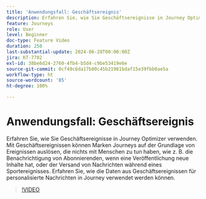 ```yaml
---
title: 'Anwendungsfall: Geschäftsereignis'
description: Erfahren Sie, wie Sie Geschäftsereignisse in Journey Optimizer verwenden. Erfahren Sie, wie die Daten aus Geschäftsereignissen für personalisierte Nachrichten in Journey verwendet werden können.
feature: Journeys
role: User
level: Beginner
doc-type: Feature Video
duration: 250
last-substantial-update: 2024-06-28T00:00:00Z
jira: KT-7702
exl-id: 38be6d24-2760-4fb4-b5d4-c9be53419e6e
source-git-commit: 0cf49c6da17b80c45b21981bdaf15e39fbb0ae5a
workflow-type: ht
source-wordcount: '85'
ht-degree: 100%

---
```



# Anwendungsfall: Geschäftsereignis

Erfahren Sie, wie Sie Geschäftsereignisse in Journey Optimizer verwenden. Mit Geschäftsereignissen können Marken Journeys auf der Grundlage von Ereignissen auslösen, die nichts mit Menschen zu tun haben, wie z. B. die Benachrichtigung von Abonnierenden, wenn eine Veröffentlichung neue Inhalte hat, oder der Versand von Nachrichten während eines Sportereignisses. Erfahren Sie, wie die Daten aus Geschäftsereignissen für personalisierte Nachrichten in Journey verwendet werden können.

>[!VIDEO](https://video.tv.adobe.com/v/334234/?learn=on)
